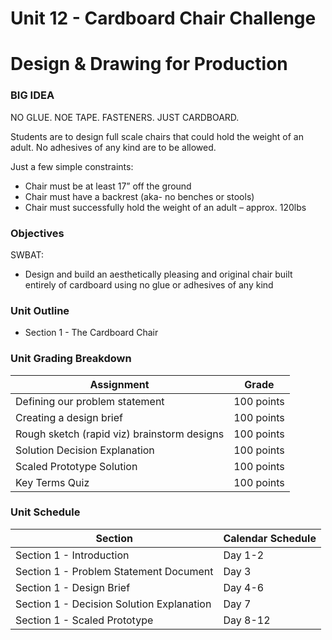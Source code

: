 # Unit 12 - Cardboard Chair Challenge

# Design & Drawing for Production

### BIG IDEA

NO GLUE. NOE TAPE.  FASTENERS. JUST CARDBOARD.

Students are to design full scale chairs that could hold the weight of an adult. No adhesives of any kind are to be allowed.

Just a few simple constraints:
- Chair must be at least 17” off the ground
- Chair must have a backrest (aka- no benches or stools)
- Chair must successfully hold the weight of an adult – approx. 120lbs

### Objectives

SWBAT:

- Design and build an aesthetically pleasing and original chair built entirely of cardboard using no glue or adhesives of any kind

### Unit Outline

- Section 1 - The Cardboard Chair

### Unit Grading Breakdown

| Assignment  | Grade |
| ------------- | ------------- |
| Defining our problem statement  | 100 points  |
| Creating a design brief  | 100 points  |
| Rough sketch (rapid viz) brainstorm designs  | 100 points  |
| Solution Decision Explanation  | 100 points  |
| Scaled Prototype Solution  | 100 points  |
| Key Terms Quiz  | 100 points  |


### Unit Schedule

| Section  | Calendar Schedule |
| ------------- | ------------- |
| Section 1 - Introduction  | Day 1-2   |
| Section 1 - Problem Statement Document  | Day 3   |
| Section 1 - Design Brief  | Day 4-6   |
| Section 1 - Decision Solution Explanation  | Day 7   |
| Section 1 - Scaled Prototype  | Day 8-12   |
